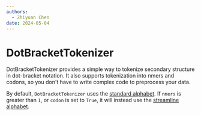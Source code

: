 ```yaml
---
authors:
  - Zhiyuan Chen
date: 2024-05-04
---
```


# DotBracketTokenizer

DotBracketTokenizer provides a simple way to tokenize secondary structure in dot-bracket notation.
It also supports tokenization into nmers and codons, so you don't have to write complex code to preprocess your data.

By default, `DotBracketTokenizer` uses the [standard alphabet](#standard-alphabet).
If `nmers` is greater than `1`, or `codon` is set to `True`, it will instead use the [streamline alphabet](#streamline-alphabet).
